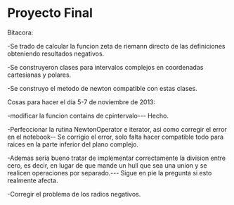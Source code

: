 Proyecto Final
=================

Bitacora:

-Se trado de calcular la funcion zeta de riemann directo de las definiciones obteniendo resultados negativos.

-Se construyeron clases para intervalos complejos en coordenadas cartesianas y polares.

-Se construyo el metodo de newton compatible con estas clases.


Cosas para hacer el dia 5-7 de noviembre de 2013:

-modificar la funcion contains de cpintervalo--- Hecho.

-Perfeccionar la rutina NewtonOperator e iterator, asi como corregir el error en el notebook-- Se corrigio el error, solo falta hacer compatible todo para raices en la parte inferior del plano complejo.

-Ademas seria bueno tratar de implementar correctamente la division entre cero, es decir, en lugar de que mande un hull que sea una union
y se realicen operaciones por separado.--- Sigue en pie la pregunta si esto realmente afecta.

-Corregir el problema de los radios negativos.



